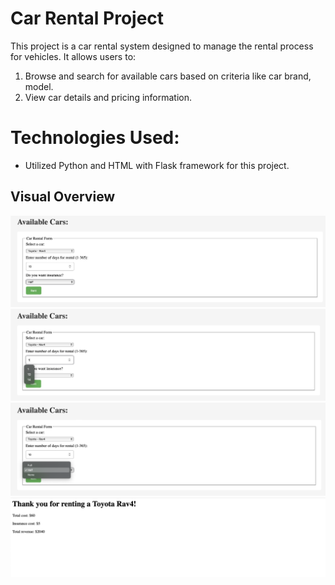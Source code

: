 # Car Rental Project
This project is a car rental system designed to manage the rental process for vehicles. It allows users to:

1) Browse and search for available cars based on criteria like car brand, model.
2) View car details and pricing information.


# Technologies Used:
 - Utilized Python and HTML with Flask framework for this project.

## Visual Overview
![Description1](CarRent1.png) ![Description2](CarRent2.png)
![Description3](CarRent3.png) ![Description4](CarRent4.png)
